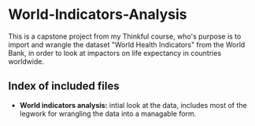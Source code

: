 # World-Indicators-Analysis
This is a capstone project from my Thinkful course, who's purpose is to import and wrangle the dataset "World Health Indicators" from the World Bank, in order to look at impactors on life expectancy in countries worldwide.

## Index of included files
* **World indicators analysis:**
  intial look at the data, includes most of the legwork for wrangling the data into a managable form.
